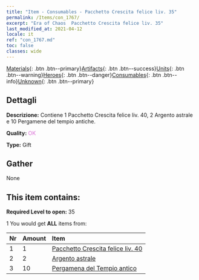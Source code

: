 ```yaml
---
title: "Item - Consumables - Pacchetto Crescita felice liv. 35"
permalink: /Items/con_1767/
excerpt: "Era of Chaos  Pacchetto Crescita felice liv. 35"
last_modified_at: 2021-04-12
locale: it
ref: "con_1767.md"
toc: false
classes: wide
---
```

 [Materials](/it/Items/){: .btn .btn--primary}[Artifacts](/it/Items/Artifacts/){: .btn .btn--success}[Units](/it/Items/Units/){: .btn .btn--warning}[Heroes](/it/Items/Heroes/){: .btn .btn--danger}[Consumables](/it/Items/Consumables/){: .btn .btn--info}[Unknown](/it/Items/Unknown/){: .btn .btn--primary}

## Dettagli
 **Descrizione:** Contiene 1 Pacchetto Crescita felice liv. 40, 2 Argento astrale e 10 Pergamene del tempio antiche.

 **Quality:** <span style="color: #DA70D6">OK</span>

 **Type:** Gift

## Gather

  None

## This item contains:

 **Required Level to open:** 35

 1 You would get **ALL** items  from:

  | Nr | Amount |     Item    |
  |:---|:-------|:------------|
  | 1 | 1 | [Pacchetto Crescita felice liv. 40](/it/Items/con_1768/) | 
  | 2 | 2 | [Argento astrale](/it/Items/con_969/) | 
  | 3 | 10 | [Pergamena del Tempio antico](/it/Items/con_697/) | 
